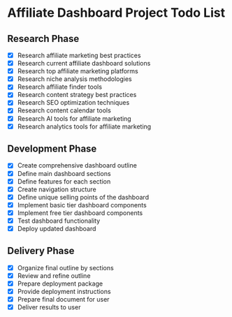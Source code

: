# Affiliate Dashboard Project Todo List

## Research Phase
- [x] Research affiliate marketing best practices
- [x] Research current affiliate dashboard solutions
- [x] Research top affiliate marketing platforms
- [x] Research niche analysis methodologies
- [x] Research affiliate finder tools
- [x] Research content strategy best practices
- [x] Research SEO optimization techniques
- [x] Research content calendar tools
- [x] Research AI tools for affiliate marketing
- [x] Research analytics tools for affiliate marketing

## Development Phase
- [x] Create comprehensive dashboard outline
- [x] Define main dashboard sections
- [x] Define features for each section
- [x] Create navigation structure
- [x] Define unique selling points of the dashboard
- [x] Implement basic tier dashboard components
- [x] Implement free tier dashboard components
- [x] Test dashboard functionality
- [x] Deploy updated dashboard

## Delivery Phase
- [x] Organize final outline by sections
- [x] Review and refine outline
- [x] Prepare deployment package
- [x] Provide deployment instructions
- [x] Prepare final document for user
- [x] Deliver results to user
